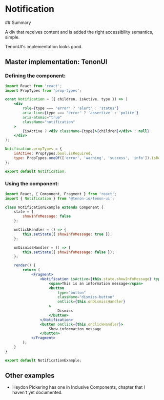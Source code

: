 # Notification

## Summary

A div that receives content and is added the right accessibility semantics, simple.

TenonUI's implementation looks good.

## Master implementation: TenonUI

### Defining the component: 

```jsx
import React from 'react';
import PropTypes from 'prop-types';

const Notification = ({ children, isActive, type }) => (
    <div
        role={type === 'error' ? 'alert' : 'status'}
        aria-live={type === 'error' ? 'assertive' : 'polite'}
        aria-atomic="true"
        className="notification"
    >
        {isActive ? <div className={type}>{children}</div> : null}
    </div>
);

Notification.propTypes = {
    isActive: PropTypes.bool.isRequired,
    type: PropTypes.oneOf(['error', 'warning', 'success', 'info']).isRequired
};

export default Notification;
```

### Using the component: 

```jsx
import React, { Component, Fragment } from 'react';
import { Notification } from '@tenon-io/tenon-ui';

class NotificationExample extends Component {
    state = {
        showInfoMessage: false
    };

    onClickHandler = () => {
        this.setState({ showInfoMessage: true });
    };

    onDismissHandler = () => {
        this.setState({ showInfoMessage: false });
    };

    render() {
        return (
            <Fragment>
                <Notification isActive={this.state.showInfoMessage} type="info">
                    <span>This is an information message</span>
                    <button
                        type="button"
                        className="dismiss-button"
                        onClick={this.onDismissHandler}
                    >
                        Dismiss
                    </button>
                </Notification>
                <button onClick={this.onClickHandler}>
                    Show information message
                </button>
            </Fragment>
        );
    }
}

export default NotificationExample;
```

## Other examples

* Heydon Pickering has one in Inclusive Components, chapter that I haven't yet documented.